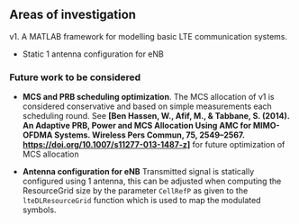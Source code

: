 ## Areas of investigation


v1. A MATLAB framework for modelling basic LTE communication systems.

- Static 1 antenna configuration for eNB

### Future work to be considered

- **MCS and PRB scheduling optimization**. The MCS allocation of v1 is considered conservative and based on simple measurements each scheduling round. See __[Ben Hassen, W., Afif, M., & Tabbane, S. (2014). An Adaptive PRB, Power and MCS Allocation Using AMC for MIMO-OFDMA Systems. Wireless Pers Commun, 75, 2549–2567. https://doi.org/10.1007/s11277-013-1487-z]__ for future optimization of MCS allocation

- **Antenna configuration for eNB** Transmitted signal is statically configured using 1 antenna, this can be adjusted when computing the ResourceGrid size by the parameter `CellRefP` as given to the `lteDLResourceGrid` function which is used to map the modulated symbols.
